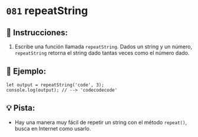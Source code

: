 # `081` repeatString

## 📝 Instrucciones:

1. Escribe una función llamada `repeatString`. Dados un string y un número, `repeatString` retorna el string dado tantas veces como el número dado.

## 📎 Ejemplo:

```Js
let output = repeatString('code', 3);
console.log(output); // --> 'codecodecode'
```

## 💡 Pista:

+ Hay una manera muy fácil de repetir un string con el método `repeat()`, busca en Internet como usarlo.
